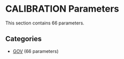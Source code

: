 # CALIBRATION Parameters

This section contains 66 parameters.

## Categories

- [GOV](gov/index.md) (66 parameters)
